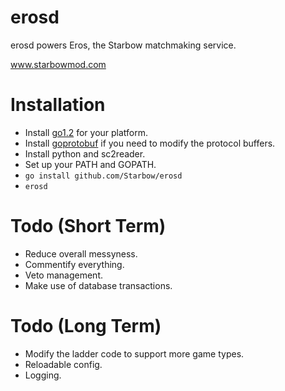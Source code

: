 erosd
==========
erosd powers Eros, the Starbow matchmaking service.

www.starbowmod.com

Installation
==========
- Install [go1.2](http://golang.org/doc/install) for your platform.
- Install [goprotobuf](https://code.google.com/p/goprotobuf/) if you need to modify the protocol buffers.
- Install python and sc2reader.
- Set up your PATH and GOPATH.
- `go install github.com/Starbow/erosd`
- `erosd`

Todo (Short Term)
==========
- Reduce overall messyness.
- Commentify everything.
- Veto management.
- Make use of database transactions.

Todo (Long Term)
==========
- Modify the ladder code to support more game types.
- Reloadable config.
- Logging.